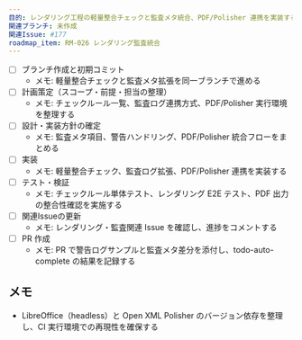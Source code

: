 ```yaml
---
目的: レンダリング工程の軽量整合チェックと監査メタ統合、PDF/Polisher 連携を実装する
関連ブランチ: 未作成
関連Issue: #177
roadmap_item: RM-026 レンダリング監査統合
---
```


- [ ] ブランチ作成と初期コミット
  - メモ: 軽量整合チェックと監査メタ拡張を同一ブランチで進める
- [ ] 計画策定（スコープ・前提・担当の整理）
  - メモ: チェックルール一覧、監査ログ連携方式、PDF/Polisher 実行環境を整理する
- [ ] 設計・実装方針の確定
  - メモ: 監査メタ項目、警告ハンドリング、PDF/Polisher 統合フローをまとめる
- [ ] 実装
  - メモ: 軽量整合チェック、監査ログ拡張、PDF/Polisher 連携を実装する
- [ ] テスト・検証
  - メモ: チェックルール単体テスト、レンダリング E2E テスト、PDF 出力の整合性確認を実施する
- [ ] 関連Issueの更新
  - メモ: レンダリング・監査関連 Issue を確認し、進捗をコメントする
- [ ] PR 作成
  - メモ: PR で警告ログサンプルと監査メタ差分を添付し、todo-auto-complete の結果を記録する

## メモ
- LibreOffice（headless）と Open XML Polisher のバージョン依存を整理し、CI 実行環境での再現性を確保する
